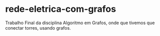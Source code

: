 # rede-eletrica-com-grafos
Trabalho Final da disciplina Algoritmo em Grafos, onde que tivemos que conectar torres, usando grafos.
